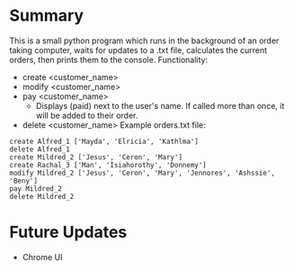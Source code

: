 # Summary
This is a small python program which runs in the background of an order taking computer, waits for updates to a .txt file, calculates the current orders, then prints them to the console.
Functionality:
- create <customer_name> <list of orders>
- modify <customer_name> <overwritten order>
- pay <customer_name>
  - Displays (paid) next to the user's name. If called more than once, it will be added to their order.
- delete <customer_name>
Example orders.txt file:
```
create Alfred_1 ['Mayda', 'Elricia', 'Kathlma']
delete Alfred_1
create Mildred_2 ['Jesus', 'Ceron', 'Mary']
create Rachal_3 ['Man', 'Isiahorothy', 'Donnemy']
modify Mildred_2 ['Jesus', 'Ceron', 'Mary', 'Jennores', 'Ashssie', 'Beny']
pay Mildred_2
delete Mildred_2
```

# Future Updates
- Chrome UI
